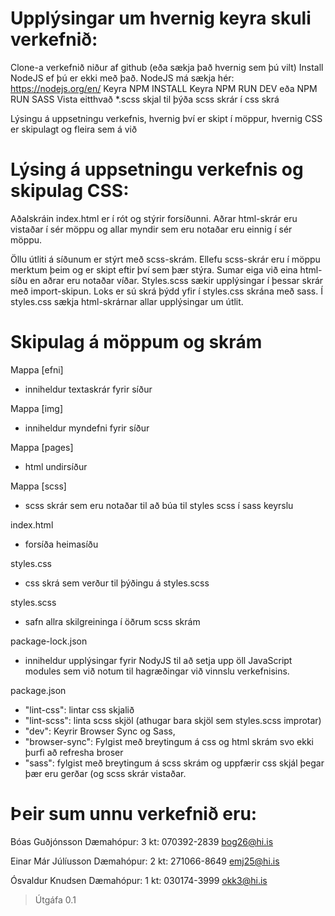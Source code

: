 # Upplýsingar um hvernig keyra skuli verkefnið:
Clone-a verkefnið niður af github (eða sækja það hvernig sem þú vilt)
Install NodeJS ef þú er ekki með það. NodeJS má sækja hér: https://nodejs.org/en/
Keyra NPM INSTALL
Keyra NPM RUN DEV eða NPM RUN SASS
Vista eitthvað *.scss skjal til þýða scss skrár í css skrá

Lýsingu á uppsetningu verkefnis, hvernig því er skipt í möppur, hvernig CSS er skipulagt og fleira sem á við

# Lýsing á uppsetningu verkefnis og skipulag CSS:
Aðalskráin index.html er í rót og stýrir forsíðunni.  Aðrar html-skrár eru vistaðar í sér möppu og allar myndir sem eru notaðar eru einnig í sér möppu.

Öllu útliti á síðunum er stýrt með scss-skrám.  Ellefu scss-skrár eru í möppu merktum þeim og er skipt eftir því sem þær stýra.  Sumar eiga við eina html-síðu en aðrar eru notaðar víðar.  Styles.scss sækir upplýsingar í þessar skrár með import-skipun.  Loks er sú skrá þýdd yfir í styles.css skrána með sass. Í styles.css sækja html-skrárnar allar upplýsingar um útlit.
	
# Skipulag á möppum og skrám
Mappa [efni]
- inniheldur textaskrár fyrir síður

Mappa [img]
- inniheldur myndefni fyrir síður

Mappa [pages]
- html undirsíður

Mappa [scss]
- scss skrár sem eru notaðar til að búa til styles scss í sass keyrslu

index.html
- forsíða heimasíðu

styles.css
- css skrá sem verður til þýðingu á styles.scss

styles.scss
- safn allra skilgreininga í öðrum scss skrám

package-lock.json
- inniheldur upplýsingar fyrir NodyJS til að setja upp öll JavaScript modules sem við notum til hagræðingar við vinnslu verkefnisins.

package.json
- "lint-css": lintar css skjalið
- "lint-scss": linta scss skjöl (athugar bara skjöl sem styles.scss improtar)
- "dev":  Keyrir Browser Sync og Sass,
- "browser-sync": Fylgist með breytingum á css og html skrám svo ekki þurfi að refresha broser
- "sass": fylgist með breytingum á scss skrám og uppfærir css skjál þegar þær eru gerðar (og scss skrár vistaðar.



# Þeir sum unnu verkefnið eru:
Bóas Guðjónsson
Dæmahópur: 3
kt: 070392-2839
bog26@hi.is

Einar Már Júlíusson
Dæmahópur:  2
kt: 271066-8649
emj25@hi.is

Ósvaldur Knudsen
Dæmahópur: 1
kt: 030174-3999
okk3@hi.is 


> Útgáfa 0.1
